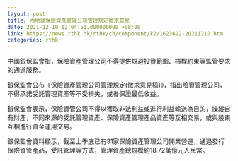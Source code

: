 ```yaml
---
layout: post
title: 內地就保險資產管理公司管理規定徵求意見
date: 2021-12-10 12:04:51.000000000 +08:00
link: https://news.rthk.hk/rthk/ch/component/k2/1623622-20211210.htm
categories: rthk
---
```


中國銀保監會指，保險資產管理公司不得提供規避投資範圍、槓桿約束等監管要求的通道服務。

銀保監會公布《保險資產管理公司管理規定(徵求意見稿)》，指出險資管理公司，不得承諾受託管理資產等不受損失，或者保證最低收益。

銀保監會表示，保險資管公司不得以獲取非法利益或進行利益輸送為目的，操縱自有財產，不同來源的受託管理資產、保險資產管理產品資產等互相交易，或與股東互相進行資金運用交易。

銀保監會資料顯示，截至上季底已有31家保險資產管理公司開業營運，通過發行保險資管產品，受託管理等方式，管理資產總規模約18.72萬億元人民幣。
